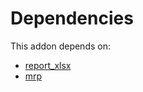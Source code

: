 # Dependencies

This addon depends on:

- [report_xlsx](https://github.com/bringout/oca-report)
- [mrp](https://github.com/bringout/oca-ocb-mrp/tree/09da473592c92b0884c03955ca213920c4d9c42e/odoo-bringout-oca-ocb-mrp)
